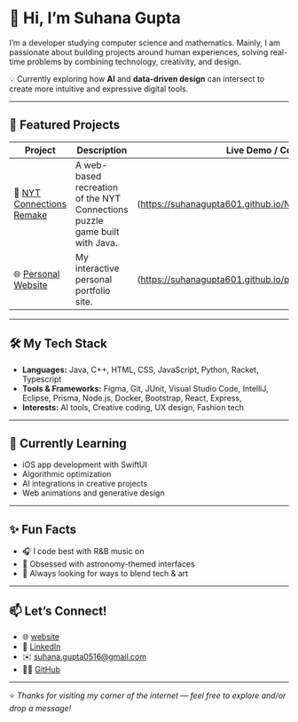# 👋 Hi, I’m Suhana Gupta

I’m a developer studying computer science and mathematics. Mainly, I am passionate about building projects around human experiences, solving real-time problems by combining technology, creativity, and design.

💡 Currently exploring how **AI** and **data-driven design** can intersect to create more intuitive and expressive digital tools.

---

## 🌟 Featured Projects
| Project | Description | Live Demo / Code |
|----------|--------------|------------------|
| 🧩 [NYT Connections Remake](https://github.com/suhanagupta601/NYTConnectionsRemake) | A web-based recreation of the NYT Connections puzzle game built with Java. |(https://suhanagupta601.github.io/NYTConnectionsRemake) |
| 🌐 [Personal Website](https://github.com/suhanagupta601/personalWebsite) | My interactive personal portfolio site. | (https://suhanagupta601.github.io/personalWebsite) |

---

## 🛠️ My Tech Stack
- **Languages:** Java, C++, HTML, CSS, JavaScript, Python, Racket, Typescript 
- **Tools & Frameworks:** Figma, Git, JUnit, Visual Studio Code, IntelliJ, Eclipse, Prisma, Node.js, Docker, Bootstrap, React, Express,
- **Interests:** AI tools, Creative coding, UX design, Fashion tech  

---

## 🌱 Currently Learning
- iOS app development with SwiftUI
- Algorithmic optimization
- AI integrations in creative projects  
- Web animations and generative design  

---

## ✨ Fun Facts
- 🎧 I code best with R&B music on  
- 💫 Obsessed with astronomy-themed interfaces  
- 🧵 Always looking for ways to blend tech & art  

---

## 📫 Let’s Connect!
- 🌐 [website]([url](https://suhanagupta601.github.io/personalWebsite))
- 💼 [LinkedIn]([url](https://www.linkedin.com/in/suhanagupta601)) 
- ✉️ suhana.gupta0516@gmail.com 
- 🧑‍💻 [GitHub](https://github.com/suhanagupta601)

---

⭐️ *Thanks for visiting my corner of the internet — feel free to explore and/or drop a message!*

<!--
**suhanagupta601/suhanagupta601** is a ✨ _special_ ✨ repository because its `README.md` (this file) appears on your GitHub profile.

Here are some ideas to get you started:

- 🔭 I’m currently working on ...
- 🌱 I’m currently learning ...
- 👯 I’m looking to collaborate on ...
- 🤔 I’m looking for help with ...
- 💬 Ask me about ...
- 📫 How to reach me: ...
- 😄 Pronouns: ...
- ⚡ Fun fact: ...
-->
